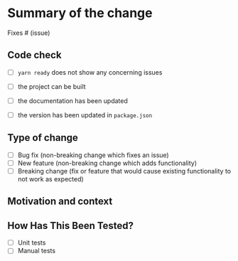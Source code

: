 

# Summary of the change 

Fixes # (issue)

## Code check

- [ ] `yarn ready` does not show any concerning issues
- [ ] the project can be built
- [ ] the documentation has been updated
- [ ] the version has been updated in `package.json`


## Type of change

- [ ] Bug fix (non-breaking change which fixes an issue)
- [ ] New feature (non-breaking change which adds functionality)
- [ ] Breaking change (fix or feature that would cause existing functionality to not work as expected)

## Motivation and context


## How Has This Been Tested?

- [ ] Unit tests
- [ ] Manual tests
